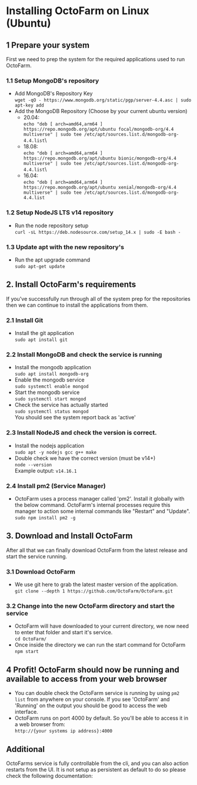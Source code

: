 # Installing OctoFarm on Linux (Ubuntu)

## 1 Prepare your system
First we need to prep the system for the required applications used to run OctoFarm.

### 1.1 Setup MongoDB's repository
- Add MongoDB's Repository Key\
`wget -qO - https://www.mongodb.org/static/pgp/server-4.4.asc | sudo apt-key add`
- Add the MongoDB Repository (Choose by your current ubuntu version)
    - 20.04:\
`echo "deb [ arch=amd64,arm64 ] https://repo.mongodb.org/apt/ubuntu focal/mongodb-org/4.4 multiverse" | sudo tee /etc/apt/sources.list.d/mongodb-org-4.4.list`\
    - 18.08:\
`echo "deb [ arch=amd64,arm64 ] https://repo.mongodb.org/apt/ubuntu bionic/mongodb-org/4.4 multiverse" | sudo tee /etc/apt/sources.list.d/mongodb-org-4.4.list`\
    - 16.04:\
`echo "deb [ arch=amd64,arm64 ] https://repo.mongodb.org/apt/ubuntu xenial/mongodb-org/4.4 multiverse" | sudo tee /etc/apt/sources.list.d/mongodb-org-4.4.list`

### 1.2 Setup NodeJS LTS v14 repository
- Run the node repository setup\
`curl -sL https://deb.nodesource.com/setup_14.x | sudo -E bash -`

### 1.3 Update apt with the new repository's
- Run the apt upgrade command\
`sudo apt-get update`

## 2. Install OctoFarm's requirements
If you've successfully run through all of the system prep for the repositories then we can continue to install the applications from them.

### 2.1 Install Git 
- Install the git application\
`sudo apt install git`

### 2.2 Install MongoDB and check the service is running
- Install the mongodb application\
`sudo apt install mongodb-org`
- Enable the mongodb service\
`sudo systemctl enable mongod`
- Start the mongodb service\
`sudo systemctl start mongod`
- Check the service has actually started\
`sudo systemctl status mongod`\
You should see the system report back as 'active'

### 2.3 Install NodeJS and check the version is correct.
- Install the nodejs application\
`sudo apt -y nodejs gcc g++ make`
- Double check we have the correct version (must be v14+)\
`node --version`\
Example output: `v14.16.1`

### 2.4 Install pm2 (Service Manager)
- OctoFarm uses a process manager called 'pm2'. Install it globally with the below command. OctoFarm's internal processes require this manager to action some internal commands like "Restart" and "Update".\
`sudo npm install pm2 -g`

## 3. Download and Install OctoFarm
After all that we can finally download OctoFarm from the latest release and start the service running. 

### 3.1 Download OctoFarm
- We use git here to grab the latest master version of the application.\
`git clone --depth 1 https://github.com/OctoFarm/OctoFarm.git`

### 3.2 Change into the new OctoFarm directory and start the service
- OctoFarm will have downloaded to your current directory, we now need to enter that folder and start it's service.\
`cd OctoFarm/`
- Once inside the directory we can run the start command for OctoFarm\
`npm start`

## 4 Profit! OctoFarm should now be running and available to access from your web browser
- You can double check the OctoFarm service is running by using `pm2 list` from anywhere on your console. If you see 'OctoFarm' and 'Running' on the output you should be good to access the web interface. 
- OctoFarm runs on port 4000 by default. So you'll be able to access it in a web browser from:\
`http://{your systems ip address}:4000`

## Additional
OctoFarms service is fully controllable from the cli, and you can also action restarts from the UI. It is not setup as persistent as default to do so please check the following documentation: